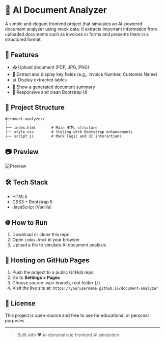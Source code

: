# 🧠 AI Document Analyzer

A simple and elegant frontend project that simulates an AI-powered document analyzer using mock data. It extracts important information from uploaded documents such as invoices or forms and presents them in a structured format.

## 🚀 Features

- 📤 Upload document (PDF, JPG, PNG)
- 📑 Extract and display key fields (e.g., Invoice Number, Customer Name)
- 📊 Display extracted tables
- 🧾 Show a generated document summary
- 🎨 Responsive and clean Bootstrap UI

## 📁 Project Structure

```
document-analyzer/
│
├── index.html       # Main HTML structure
├── style.css        # Styling with Bootstrap enhancements
├── script.js        # Mock logic and UI interactions
```

## 📷 Preview

![Preview](https://via.placeholder.com/800x400?text=AI+Document+Analyzer+Preview)

## 🛠️ Tech Stack

- HTML5
- CSS3 + Bootstrap 5
- JavaScript (Vanilla)

## 🌐 How to Run

1. Download or clone this repo
2. Open `index.html` in your browser
3. Upload a file to simulate AI document analysis

## 📡 Hosting on GitHub Pages

1. Push the project to a public GitHub repo
2. Go to **Settings > Pages**
3. Choose source: `main` branch, root folder (`/`)
4. Visit the live site at: `https://yourusername.github.io/document-analyzer`

## 📄 License

This project is open-source and free to use for educational or personal purposes.

---

> Built with ❤️ to demonstrate frontend AI simulation